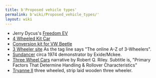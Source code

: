```yaml
---
title: b'Proposed vehicle types'
permalink: b'wiki/Proposed_vehicle_types/'
layout: wiki
---
```


-   Jerry Dycus's [Freedom EV](/wiki/Freedom_EV "wikilink")
-   [4 Wheeled Kit Car](4_Wheeled_Kit_Car "wikilink")
-   [Conversion kit for VW
    Beetle](/wiki/Conversion_kit_for_VW_Beetle "wikilink")
-   [3 Wheeler site](http://www.3wheelers.com/enter.html) As the tag
    line says "The online A-Z of 3-Wheelers".
-   [Sundancer](http://motortrend.com/roadtests/classic/112_0405_archive/)
    circa 1974 demonstrator by Exide/Mckee.
-   [Three Wheel Cars](http://www.rqriley.com/3-wheel.htm) narrative by
    Robert Q. Riley. Subtitle is, "Primary Factors That Determine
    Handling & Rollover Characteristics"
-   [Tryanne II](http://home.clara.net/peterfrost/tryaneii.html) three
    wheeled, strip laid wooden three wheeler.
